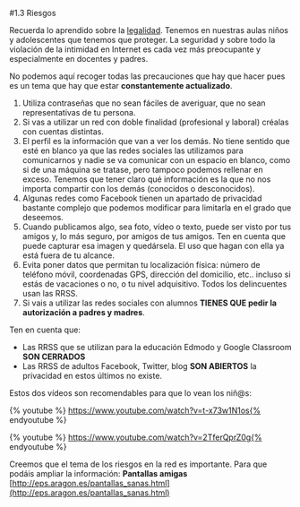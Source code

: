#1.3 Riesgos

Recuerda lo aprendido sobre la [legalidad](/README.md). Tenemos en nuestras aulas niños y adolescentes que tenemos que proteger. La seguridad y sobre todo la violación de la intimidad en Internet es cada vez más preocupante y especialmente en docentes y padres.

No podemos aquí recoger todas las precauciones que hay que hacer pues es un tema que hay que estar **constantemente actualizado**.

1. Utiliza contraseñas que no sean fáciles de averiguar, que no sean representativas de tu persona.
1. Si vas a utilizar un red con doble finalidad (profesional y laboral) créalas con cuentas distintas. 
1. El perfil es la información que van a ver los demás. No tiene sentido que esté en blanco ya que las redes sociales las utilizamos para comunicarnos y nadie se va comunicar con un espacio en blanco, como si de una máquina se tratase, pero tampoco podemos rellenar en exceso. Tenemos que tener claro qué información es la que no nos importa compartir con los demás (conocidos o desconocidos).
1. Algunas redes como Facebook tienen un apartado de privacidad bastante complejo que podemos modificar para limitarla en el grado que deseemos.
1. Cuando publicamos algo, sea foto, vídeo o texto, puede ser visto por tus amigos y, lo más seguro, por amigos de tus amigos. Ten en cuenta que puede capturar esa imagen y quedársela. El uso que hagan con ella ya está fuera de tu alcance.
1. Evita poner datos que permitan tu localización física: número de teléfono móvil, coordenadas GPS, dirección del domicilio, etc.. incluso si estás de vacaciones o no, o tu nivel adquisitivo. Todos los delincuentes usan las RRSS.
1. Si vais a utilizar las redes sociales con alumnos **TIENES QUE  pedir la autorización a padres y madres**. 

Ten en cuenta que:
* Las RRSS que se utilizan para la educación Edmodo y Google Classroom **SON CERRADOS**
* Las RRSS de adultos Facebook, Twitter, blog **SON ABIERTOS** la privacidad en estos últimos no existe.

Estos dos vídeos son recomendables para que lo vean los niñ@s:

{% youtube %} https://www.youtube.com/watch?v=t-x73w1N1os{% endyoutube %} 

{% youtube %} https://www.youtube.com/watch?v=2TferQprZ0g{% endyoutube %} 

Creemos que el tema de los riesgos en la red es importante. Para que podáis ampliar la información: **Pantallas amigas** [http://eps.aragon.es/pantallas_sanas.html](http://eps.aragon.es/pantallas_sanas.html)
